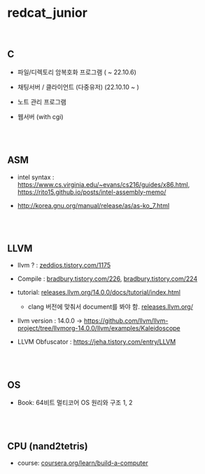 # redcat_junior

<br>

## C

+ 파일/디렉토리 암복호화 프로그램 ( ~ 22.10.6)

+ 채팅서버 / 클라이언트 (다중유저) (22.10.10 ~ )

+ 노트 관리 프로그램

+ 웹서버 (with cgi)

<br><br>

## ASM

+ intel syntax : https://www.cs.virginia.edu/~evans/cs216/guides/x86.html, https://rito15.github.io/posts/intel-assembly-memo/

+ http://korea.gnu.org/manual/release/as/as-ko_7.html

<br><br>

## LLVM

+ llvm ? : <a href="https://zeddios.tistory.com/1175">zeddios.tistory.com/1175</a>

+ Compile : <a href="https://bradbury.tistory.com/226">bradbury.tistory.com/226</a>, <a href="https://bradbury.tistory.com/224">bradbury.tistory.com/224</a>

+ tutorial: <a href="https://releases.llvm.org/14.0.0/docs/tutorial/index.html">releases.llvm.org/14.0.0/docs/tutorial/index.html</a>
  + clang 버전에 맞춰서 document를 봐야 함. <a href="https://releases.llvm.org/" target="_blank">releases.llvm.org/</a> 

+ llvm version : 14.0.0 -> https://github.com/llvm/llvm-project/tree/llvmorg-14.0.0/llvm/examples/Kaleidoscope 

+ LLVM Obfuscator : https://jeha.tistory.com/entry/LLVM

<br><br>

## OS

+ Book: 64비트 멀티코어 OS 원리와 구조 1, 2

<br><br>

## CPU (nand2tetris)

+ course: <a href="https://www.coursera.org/learn/build-a-computer">coursera.org/learn/build-a-computer</a>
